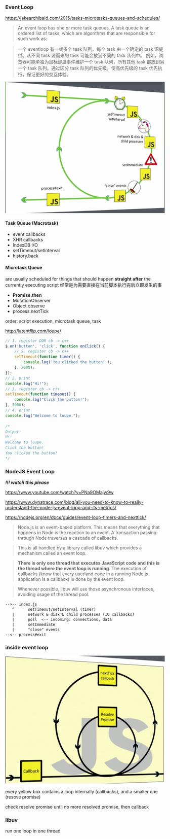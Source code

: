### Event Loop

https://jakearchibald.com/2015/tasks-microtasks-queues-and-schedules/

> An event loop has one or more task queues. A task queue is an ordered list of tasks, which are algorithms that are responsible for such work as:

> 一个 eventloop 有一或多个 task 队列。每个 task 由一个确定的 task 源提供。从不同 task 源而来的 task 可能会放到不同的 task 队列中。
> 例如，浏览器可能单独为鼠标键盘事件维护一个 task 队列，所有其他 task 都放到另一个 task 队列。通过区分 task 队列的优先级，使高优先级的 task 优先执行，保证更好的交互体验。

![Eveng Loop](./event-loop.png)

#### Task Queue (Macrotask)
- event callbacks
- XHR callbacks
- IndexDB I/O
- setTimeout/setInterval
- history.back

#### Microtask Queue
are usually scheduled for things that should happen **straight after** the currently executing script
经常是为需要直接在当前脚本执行完后立即发生的事
- **Promise.then**
- MutationObserver
- Object.observe
- process.nextTick

order: script execution,  microtask queue, task

http://latentflip.com/loupe/

```js
// 1. register DOM cb -> c++
$.on('button', 'click', function onClick() {
    // 5. register cb -> c++
    setTimeout(function timer() {
        console.log('You clicked the button!');    
    }, 2000);
});
// 2. print
console.log("Hi!");
// 3. register cb -> c++
setTimeout(function timeout() {
    console.log("Click the button!");
}, 5000);
// 4. print
console.log("Welcome to loupe.");

/*
Output:
Hi!
Welcome to loupe.
Click the button!
You clicked the button!
*/

```

### NodeJS Event Loop

***!!! watch this please*** 

https://www.youtube.com/watch?v=PNa9OMajw9w

https://www.dynatrace.com/blog/all-you-need-to-know-to-really-understand-the-node-js-event-loop-and-its-metrics/

https://nodejs.org/en/docs/guides/event-loop-timers-and-nexttick/


> Node.js is an event-based platform. This means that everything that happens in Node is the reaction to an event. A transaction passing through Node traverses a cascade of callbacks. 

> This is all handled by a library called libuv which provides a mechanism called an event loop.

> **There is only one thread that executes JavaScript code and this is the thread where the event loop is running**. The execution of callbacks (know that every userland code in a running Node.js application is a callback) is done by the event loop. 

> Whenever possible, libuv will use those asynchronous interfaces, avoiding usage of the thread pool.

```
-->-- index.js 
   ^      setTimeout/setInterval (timer)
   |      network & disk & child processes (IO callbacks)
   |      poll  <-- incoming: connections, data
   |      setImmediate
   |      "close" events
--<-- process#exit
```

### inside event loop

![inside event loop](./event-loop_innerloop.png)

every yellow box contains a loop internally (callbacks), and a smaller one (resove promise)

check resolve promise until no more resolved promise, then callback


### libuv

run one loop in one thread